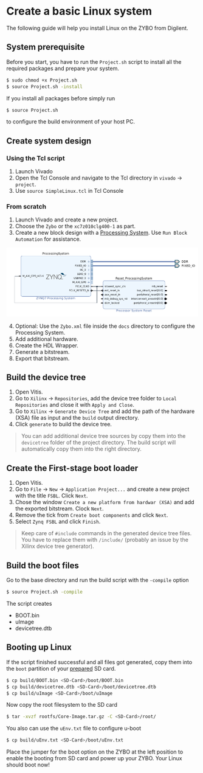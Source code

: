 # Create a basic Linux system

The following guide will help you install Linux on the ZYBO from Digilent.

## System prerequisite

Before you start, you have to run the `Project.sh` script to install all the required packages and prepare your system.

```bash
$ sudo chmod +x Project.sh
$ source Project.sh -install
```

If you install all packages before simply run

```bash
$ source Project.sh
```

to configure the build environment of your host PC.

## Create system design

### Using the Tcl script

1. Launch Vivado
2. Open the Tcl Console and navigate to the Tcl directory in `vivado` -> `project`.
3. Use `source SimpleLinux.tcl` in Tcl Console

### From scratch

1. Launch Vivado and create a new project.
2. Choose the `Zybo` or the `xc7z010clg400-1` as part.
3. Create a new block design with a [Processing System](https://www.xilinx.com/support/documentation/ip_documentation/processing_system7/v5_5/pg082-processing-system7.pdf). Use `Run Block Automation` for assistance.

![CreateBasicLinux(1)](img/CreateBasicLinux(1).png)

4. Optional: Use the `Zybo.xml` file inside the `docs` directory to configure the Processing System.
5. Add additional hardware.
6. Create the HDL Wrapper.
7. Generate a bitstream.
8. Export that bitstream.

## Build the device tree

1. Open Vitis.
2. Go to `Xilinx` -> `Repositories`, add the device tree folder to `Local Repositories` and close it with `Apply and Close`.
3. Go to `Xilinx` -> `Generate Device Tree` and add the path of the hardware (XSA) file as input and the `build` output directory.
4. Click `generate` to build the device tree.

> You can add additional device tree sources by copy them into the `devicetree` folder of the project directory. The build script will automatically copy them into the right directory.

## Create the First-stage boot loader

1. Open Vitis.
2. Go to `File` -> `New` -> `Application Project...` and create a new project with the title `FSBL`. Click `Next`.
3. Chose the window `Create a new platform from hardwar (XSA)` and add the exported bitstream. Clock `Next`.
4. Remove the tick from `Create boot components` and click `Next`.
5. Select `Zynq FSBL` and click `Finish`.

> Keep care of `#include` commands in the generated device tree files. You have to replace them with `/include/` (probably an issue by the Xilinx device tree generator).

## Build the boot files

Go to the base directory and run the build script with the `-compile` option

```bash
$ source Project.sh -compile
```

The script creates

- BOOT.bin
- uImage
- devicetree.dtb

## Booting up Linux

If the script finished successful and all files got generated, copy them into the `boot` partition of your [prepared](https://gitlab.com/Kampi/Zybo-Linux/wikis/Prepare-SD-Card) SD card.

```bash
$ cp build/BOOT.bin <SD-Card>/boot/BOOT.bin
$ cp build/devicetree.dtb <SD-Card>/boot/devicetree.dtb
$ cp build/uImage <SD-Card>/boot/uImage
```

Now copy the root filesystem to the SD card

```bash
$ tar -xvzf rootfs/Core-Image.tar.gz -C <SD-Card>/root/
```

You also can use the `uEnv.txt` file to configure u-boot

```bash
$ cp build/uEnv.txt <SD-Card>/boot/uEnv.txt
```

Place the jumper for the boot option on the ZYBO at the left position to enable the booting from SD card and power up your ZYBO. Your Linux should boot now!
